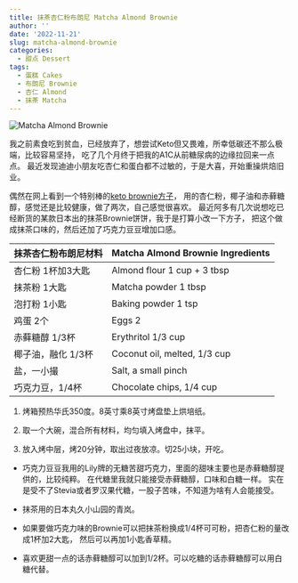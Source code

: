 ```yaml
---
title: 抹茶杏仁粉布朗尼 Matcha Almond Brownie
author: ''
date: '2022-11-21'
slug: matcha-almond-brownie
categories:
  - 甜点 Dessert
tags:
  - 蛋糕 Cakes
  - 布朗尼 Brownie
  - 杏仁 Almond
  - 抹茶 Matcha
---
```


![Matcha Almond Brownie](/img/2022-11-21-matcha-almond-brownie.jpg)

我之前素食吃到贫血，已经放弃了，想尝试Keto但又畏难，所幸低碳还不那么极端，比较容易坚持，
吃了几个月终于把我的A1C从前糖尿病的边缘拉回来一点点。
最近发现迪迪小朋友吃杏仁和蛋白都不过敏的，于是大喜，开始重操烘焙旧业。

偶然在网上看到一个特别棒的[keto brownie方子](https://chocolatecoveredkatie.com/keto-brownies/)，
用的杏仁粉，椰子油和赤藓糖醇，感觉还是比较健康，做了两次，自己感觉很喜欢。
最近阿多有几次说想吃已经断货的某款日本出的抹茶Brownie饼饼，我于是打算小改一下方子，
把这个做成抹茶口味的，然后还加了巧克力豆豆增加口感。


|抹茶杏仁粉布朗尼材料                         |Matcha Almond Brownie Ingredients |
|---------------------------------------|-------------------------|
|杏仁粉 1杯加3大匙                               |Almond flour 1 cup + 3 tbsp         |
|抹茶粉 1大匙                     |Matcha powder 1 tbsp            |
|泡打粉 1小匙            |Baking powder 1 tsp |           
|鸡蛋 2个                              |Eggs 2                 |
|赤藓糖醇 1/3杯                             |Erythritol  1/3 cup         |
|椰子油，融化 1/3杯                              |Coconut oil, melted, 1/3 cup          |
|盐，一小撮                              |Salt, a small pinch          |
|巧克力豆，1/4杯                              |Chocolate chips, 1/4 cup          |

1. 烤箱预热华氏350度。8英寸乘8英寸烤盘垫上烘培纸。

2. 取一个大碗，混合所有材料，均匀填入烤盘中，抹平。

3. 放入烤中层，烤20分钟，取出过夜放凉。切25小块，开吃。

* 巧克力豆豆我用的Lily牌的无糖苦甜巧克力，里面的甜味主要也是赤藓糖醇提供的，比较纯粹。
在代糖里我就只能接受赤藓糖醇，口味和白糖一样。
实在是受不了Stevia或者罗汉果代糖，一股子苦味，不知道为啥有人会能接受。

* 抹茶用的日本丸久小山园的青岚。

* 如果要做巧克力味的Brownie可以把抹茶粉换成1/4杯可可粉，把杏仁粉的量改成1杯加2大匙，
然后可以再加1小匙香草精。

* 喜欢更甜一点的话赤藓糖醇可以加到1/2杯。可以吃糖的话赤藓糖醇可以用白糖代替。





